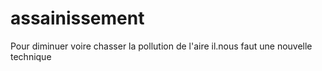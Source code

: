 # assainissement
Pour diminuer voire chasser la pollution de l'aire il.nous faut une nouvelle technique
